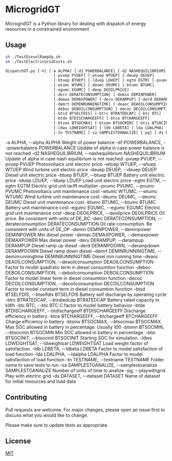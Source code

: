 # MicrogridGT

MicrogridGT is a Python library for dealing with dispatch of energy resources in a constrained environment

## Usage

```sh
sh ./TestDieselRampUp.sh
sh ./TestElectricGridCosts.sh 
```
```python
dispatchGT.py [-h] [-a ALPHA] [-d1 POWERBALANCE] [-d2 NASHEQUILIBRIUM]
                     [-pvuep PVUEP] [-wtuep WTUEP] [-deuep DEUEP]
                     [-btuep BTUEP] [-lduep LDUEP] [-egtm EGTM] [-pvumc PVUMC]
                     [-wtumc WTUMC] [-deumc DEUMC] [-btumc BTUMC]
                     [-egumc EGUMC] [-deop DEOILPRICE]
                     [-derc DERATECONSUMPTION] [-demin DEMINPOWER]
                     [-demax DEMAXPOWER] [-deru DERAMPUP] [-derd DERAMPDOWN]
                     [-demrt DEMINRUNNINGTIME] [-deaoc DEAOILCONSUMPTION]
                     [-deboc DEBOILCONSUMPTION] [-decoc DECOILCONSUMPTION]
                     [-btsd BTSELFDIS] [-btrc BTRATEDCAP] [-btc BTC]
                     [-btde BTDISCHARGEEFF] [-btce BTCHARGEEFF]
                     [-btsmx BTSOCMAX] [-btsmn BTSOCMIN] [-btsi BTSOCINIT]
                     [-ldws LDWEIGHTSAT] [-ldb LDBETA] [-lda LDALPHA]
                     [-tn TESTNAME] [-sa SAMPLESTOANALIZE] [-pg] [-ds DATASET]

```

-a ALPHA, --alpha ALPHA
                        Weight of power balance
  -d1 POWERBALANCE, --powerbalance POWERBALANCE
                        Update of alpha in case power balance is not reached
  -d2 NASHEQUILIBRIUM, --nashequilibrium NASHEQUILIBRIUM
                        Update of alpha in case nash equilibrium is not
                        reached
  -pvuep PVUEP, --pvuep PVUEP
                        Photovoltaics unit electric price
  -wtuep WTUEP, --wtuep WTUEP
                        Wind turbine unit electric price
  -deuep DEUEP, --deuep DEUEP
                        Diesel unit electric price
  -btuep BTUEP, --btuep BTUEP
                        Battery unit electric price
  -lduep LDUEP, --lduep LDUEP
                        Load unit electric price
  -egtm EGTM, --egtm EGTM
                        Electric grid unit tariff multiplier
  -pvumc PVUMC, --pvumc PVUMC
                        Photovoltaics unit maintenance cost
  -wtumc WTUMC, --wtumc WTUMC
                        Wind turbine unit maintenance cost
  -deumc DEUMC, --deumc DEUMC
                        Diesel unit maintenance cost
  -btumc BTUMC, --btumc BTUMC
                        Battery unit maintenance cost
  -egumc EGUMC, --egumc EGUMC
                        Electric grid unit maintenance cost
  -deop DEOILPRICE, --deoilprice DEOILPRICE
                        Oil price. Be consistent with units of DE_RC
  -derc DERATECONSUMPTION, --derateconsumption DERATECONSUMPTION
                        Oil rate consumption. Be consistent with units of
                        DE_OP
  -demin DEMINPOWER, --deminpower DEMINPOWER
                        Min diesel power
  -demax DEMAXPOWER, --demaxpower DEMAXPOWER
                        Max diesel power
  -deru DERAMPUP, --derampup DERAMPUP
                        Diesel ramp up diesel
  -derd DERAMPDOWN, --derampdown DERAMPDOWN
                        Diesel ramp down diesel
  -demrt DEMINRUNNINGTIME, --deminrunningtime DEMINRUNNINGTIME
                        Diesel min running time
  -deaoc DEAOILCONSUMPTION, --deaoilconsumption DEAOILCONSUMPTION
                        Factor to model quadratic term in diesel consumtion
                        function
  -deboc DEBOILCONSUMPTION, --deboilconsumption DEBOILCONSUMPTION
                        Factor to model linear term in diesel consumtion
                        function
  -decoc DECOILCONSUMPTION, --decoilconsumption DECOILCONSUMPTION
                        Factor to model constant term in diesel consumtion
                        function
  -btsd BTSELFDIS, --btselfdis BTSELFDIS
                        Battery self discharge by operating cycle
  -btrc BTRATEDCAP, --btratedcap BTRATEDCAP
                        Battery rated capacity in kWh
  -btc BTC, --btc BTC   C factor to model battery behavior
  -btde BTDISCHARGEEFF, --btdischargeeff BTDISCHARGEEFF
                        Discharge efficiency in battery
  -btce BTCHARGEEFF, --btchargeeff BTCHARGEEFF
                        Charge efficiency in battery
  -btsmx BTSOCMAX, --btsocmax BTSOCMAX
                        Max SOC allowed in battery in percentage. Usually 100
  -btsmn BTSOCMIN, --btsocmin BTSOCMIN
                        Min SOC allowed in battery in percentage.
  -btsi BTSOCINIT, --btsocinit BTSOCINIT
                        Starting SOC for simulation.
  -ldws LDWEIGHTSAT, --ldweightsat LDWEIGHTSAT
                        Load weight factor of satisfaction.
  -ldb LDBETA, --ldbeta LDBETA
                        Factor to model satisfaction of load function
  -lda LDALPHA, --ldalpha LDALPHA
                        Factor to model satisfaction of load function
  -tn TESTNAME, --testname TESTNAME
                        Folder name to save tests to run
  -sa SAMPLESTOANALIZE, --samplestoanalize SAMPLESTOANALIZE
                        Number of units of time to analize
  -pg, --playwithgrid   Play with electric grid
  -ds DATASET, --dataset DATASET
                        Name of dataset for initial resources and load data

## Contributing
Pull requests are welcome. For major changes, please open an issue first to discuss what you would like to change.

Please make sure to update tests as appropriate.

## License
[MIT](https://choosealicense.com/licenses/mit/)
